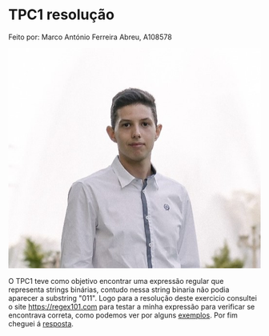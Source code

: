# TPC1 resolução
Feito por:
Marco António Ferreira Abreu, A108578

![image_alt](https://github.com/MarcoAbreu11/PLC2025/blob/main/Imagem/minha_imagem.jpg?raw=true)

O TPC1 teve como objetivo encontrar uma expressão regular que representa strings binárias, contudo nessa string binaria não podia aparecer a substring "011".
Logo para a resolução deste exercicio consultei o site https://regex101.com para testar a minha expressão para verificar se encontrava correta, como podemos ver por
alguns [exemplos](TPC1_print.png). Por fim cheguei á [resposta](TPC1_resolucao.txt).

